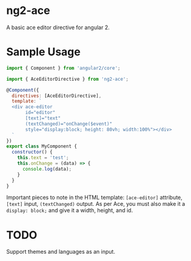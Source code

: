 # ng2-ace
A basic ace editor directive for angular 2.

# Sample Usage

```js
import { Component } from 'angular2/core';

import { AceEditorDirective } from 'ng2-ace';

@Component({
  directives: [AceEditorDirective],
  template: `
  <div ace-editor
       id="editor"
       [text]="text"
       (textChanged)="onChange($event)"
       style="display:block; height: 80vh; width:100%"></div>
  `
})
export class MyComponent {
  constructor() {
    this.text = 'test';
    this.onChange = (data) => {
      console.log(data);
    }
  }
}
```
Important pieces to note in the HTML template: `[ace-editor]` attribute, `[text]` input, `(textChanged)` output. As per Ace, you must also make it a `display: block;` and give it a width, height, and id.

# TODO

Support themes and languages as an input.

